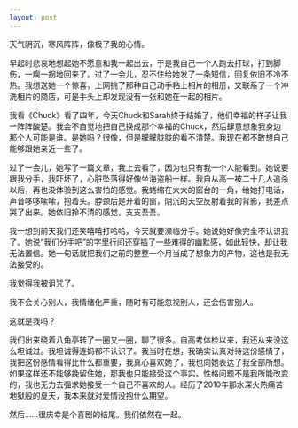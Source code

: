 ```yaml
---
layout: post
---
```

天气阴沉，寒风阵阵，像极了我的心情。

早起时悲哀地想起她不愿意和我一起出去，于是我自己一个人跑去打球，打到脚伤，一瘸一拐地回来了。过了一会儿，忍不住给她发了一条短信，回复依旧不冷不热。我想送她一个惊喜，上网挑了那种自己动手粘上相片的相册，又联系了一个冲洗相片的商店，可是手头上却发现没有一张和她在一起的相片。

我看《Chuck》看了四年，今天Chuck和Sarah终于结婚了，他们幸福的样子让我一阵阵酸楚。我会不自觉地把自己换成那个幸福的Chuck，然后肆意想象我身边那个人可能是谁。是她吗？很像，但是朦朦胧胧的看不清楚。我现在都不敢想自己能够跟她亲近一些了。

过了一会儿，她写了一篇文章，我上去看了，因为也只有我一个人能看到。她说要跟我分手，我吓坏了，心脏坠落得好像坐海盗船一样。我自从高一被二十几人追杀以后，再也没体验到这么害怕的感觉。我蜷缩在大大的窗台的一角，给她打电话，声音哆哆嗦嗦，抱着头。脖颈后是开着的窗，阴沉的天空反射着我的背影，我差点哭了出来。她依旧拎不清的感觉，支支吾吾。

我一想到前天我们还笑嘻嘻打哈哈，今天就要濒临分手。她说她好像完全不认识我了。她说“我们分手吧”的字里行间还穿插了一些难得的幽默感，如此轻快，却让我无法置信。她一句话就把我们之前的整整一个月当成了想象力的产物，这也是我无法接受的。

我觉得我被诅咒了。

我不会关心别人，我情绪化严重，随时有可能忽视别人，还会伤害别人。

这就是我吗？

我们出来绕着八角亭转了一圈又一圈，聊了很多。自高考体检以来，我还从来没这么坦诚过。我坦诚得连妈都不认识了。我当时在想，我确实认真对待这份感情了，我把这份感情看得比什么都重要，我真心喜欢她了，我也向她表达了我全部所想。如果这样还不能够挽留住她，那我也只能接受这个事实。性格问题不是我所能改变的，我也无力去强求她接受一个自己不喜欢的人。经历了2010年那水深火热痛苦地狱般的夏天，我本来就对爱情没抱什么期望。

然后……很庆幸是个喜剧的结尾。我们依然在一起。